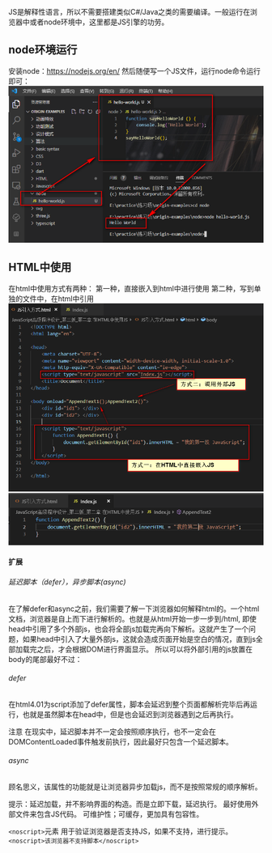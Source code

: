JS是解释性语言，所以不需要搭建类似C#/Java之类的需要编译。一般运行在浏览器中或者node环境中，这里都是JS引擎的功劳。

## node环境运行
安装node：https://nodejs.org/en/
然后随便写一个JS文件，运行node命令运行即可：
![](./ES%E5%9F%BA%E7%A1%80/node-run.png)

## HTML中使用
在html中使用方式有两种：
第一种，直接嵌入到html中进行使用
第二种，写到单独的文件中，在html中引用
![](./ES%E5%9F%BA%E7%A1%80/html-use-js.png)
![](./ES%E5%9F%BA%E7%A1%80/html-use-js-1.png)


#### 扩展
###### 延迟脚本（defer），异步脚本(async)
在了解defer和async之前，我们需要了解一下浏览器如何解释html的。一个html文档，浏览器是自上而下进行解析的。也就是从html开始一步一步到/html, 即使head中引用了多个外部js，也会将全部js加载完再向下解析。这就产生了一个问题，如果head中引入了大量外部js，这就会造成页面开始是空白的情况，直到js全部加载完之后，才会根据DOM进行界面显示。
所以可以将外部引用的js放置在body的尾部最好不过：
###### defer
在html4.01为script添加了defer属性，脚本会延迟到整个页面都解析完毕后再运行，也就是虽然脚本在head中，但是也会延迟到浏览器遇到</html>之后再执行。

注意
在现实中，延迟脚本并不一定会按照顺序执行，也不一定会在DOMContentLoaded事件触发前执行，因此最好只包含一个延迟脚本。

###### async
顾名思义，该属性的功能就是让浏览器异步加载js，而不是按照常规的顺序解析。

提示：延迟加载，并不影响界面的构造。而是立即下载，延迟执行。
最好使用外部文件来包含JS代码。
可维护性；可缓存，更加具有包容性。

```<noscript>```元素
用于验证浏览器是否支持JS，如果不支持，进行提示。
```<noscript>该浏览器不支持脚本</noscript>```